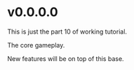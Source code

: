 # v0.0.0.0

This is just the part 10 of working tutorial.

The core gameplay.

New features will be on top of this base.
